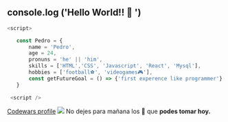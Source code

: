  ##  console.log ('Hello World!! 👋 ')
 
 ```js
 <script>
 
    const Pedro = {
        name = 'Pedro',
        age = 24,
        pronuns = 'he' || 'him',
        skills = ['HTML','CSS', 'Javascript', 'React', 'Mysql'],
        hobbies = ['football⚽', 'videogames🎮'], 
        const getFutureGoal = () => {'first experence like programmer'}
    }
    
  <script />
 
 ```
 <a href="https://www.codewars.com/users/pedrojrb">Codewars profile</a>
 <img src="https://www.codewars.com/users/pedrojrb/badges/large" />
 No dejes para mañana los 🧉 que __podes tomar hoy.__
